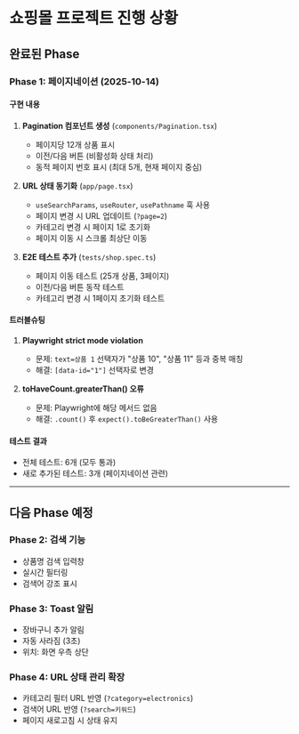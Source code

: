 # 쇼핑몰 프로젝트 진행 상황

## 완료된 Phase

### Phase 1: 페이지네이션 (2025-10-14)

#### 구현 내용
1. **Pagination 컴포넌트 생성** (`components/Pagination.tsx`)
   - 페이지당 12개 상품 표시
   - 이전/다음 버튼 (비활성화 상태 처리)
   - 동적 페이지 번호 표시 (최대 5개, 현재 페이지 중심)
   
2. **URL 상태 동기화** (`app/page.tsx`)
   - `useSearchParams`, `useRouter`, `usePathname` 훅 사용
   - 페이지 변경 시 URL 업데이트 (`?page=2`)
   - 카테고리 변경 시 페이지 1로 초기화
   - 페이지 이동 시 스크롤 최상단 이동

3. **E2E 테스트 추가** (`tests/shop.spec.ts`)
   - 페이지 이동 테스트 (25개 상품, 3페이지)
   - 이전/다음 버튼 동작 테스트
   - 카테고리 변경 시 1페이지 초기화 테스트

#### 트러블슈팅
1. **Playwright strict mode violation**
   - 문제: `text=상품 1` 선택자가 "상품 10", "상품 11" 등과 중복 매칭
   - 해결: `[data-id="1"]` 선택자로 변경

2. **toHaveCount.greaterThan() 오류**
   - 문제: Playwright에 해당 메서드 없음
   - 해결: `.count()` 후 `expect().toBeGreaterThan()` 사용

#### 테스트 결과
- 전체 테스트: 6개 (모두 통과)
- 새로 추가된 테스트: 3개 (페이지네이션 관련)

---

## 다음 Phase 예정

### Phase 2: 검색 기능
- 상품명 검색 입력창
- 실시간 필터링
- 검색어 강조 표시

### Phase 3: Toast 알림
- 장바구니 추가 알림
- 자동 사라짐 (3초)
- 위치: 화면 우측 상단

### Phase 4: URL 상태 관리 확장
- 카테고리 필터 URL 반영 (`?category=electronics`)
- 검색어 URL 반영 (`?search=키워드`)
- 페이지 새로고침 시 상태 유지
